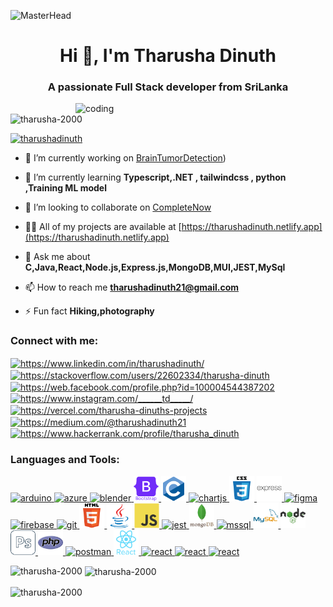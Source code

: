 ![MasterHead](https://static.toiimg.com/thumb/width-1000,height-550,imgsize-4784574,msid-103049311/103049311.jpg)
<h1 align="center">Hi 👋, I'm Tharusha Dinuth</h1>
<h3 align="center">A passionate Full Stack developer from SriLanka</h3>
<img  align="right" alt ="coding" width="400" src="https://cdn.dribbble.com/users/1162077/screenshots/3848914/programmer.gif" >

<p align="left"> <img src="https://komarev.com/ghpvc/?username=tharusha-2000&label=Profile%20views&color=0e75b6&style=flat" alt="tharusha-2000" /> </p>


<p align="left">
    <a href="https://www.linkedin.com/in/tharushadinuth/" target="blank">
      <img src="https://img.shields.io/badge/LinkedIn-%230077B5.svg?&style=for-the-badge&logo=linkedin&logoColor=white" alt="tharushadinuth" />
    </a>
  </p>

- 🔭 I’m currently working on [BrainTumorDetection](https://github.com/Tharusha-2000/BrainTumorDetection.git))

- 🌱 I’m currently learning **Typescript,.NET , tailwindcss , python ,Training ML model**

- 👯 I’m looking to collaborate on [CompleteNow](https://github.com/DilshanPathegamage123/CompeteNow-FrontEnd.git)

- 👨‍💻 All of my projects are available at [https://tharushadinuth.netlify.app](https://tharushadinuth.netlify.app)

- 💬 Ask me about **C,Java,React,Node.js,Express.js,MongoDB,MUI,JEST,MySql**

- 📫 How to reach me **tharushadinuth21@gmail.com**

- ⚡ Fun fact **Hiking,photography**

<h3 align="left">Connect with me:</h3>
<p align="left">
<a href="https://www.linkedin.com/in/tharushadinuth/" target="blank"><img align="center" src="https://raw.githubusercontent.com/rahuldkjain/github-profile-readme-generator/master/src/images/icons/Social/linked-in-alt.svg" alt="https://www.linkedin.com/in/tharushadinuth/" height="30" width="40" /></a>
<a href="https://stackoverflow.com/users/22602334/tharusha-dinuth" target="blank"><img align="center" src="https://raw.githubusercontent.com/rahuldkjain/github-profile-readme-generator/master/src/images/icons/Social/stack-overflow.svg" alt="https://stackoverflow.com/users/22602334/tharusha-dinuth" height="30" width="40" /></a>
<a href="https://web.facebook.com/profile.php?id=100004544387202" target="blank"><img align="center" src="https://raw.githubusercontent.com/rahuldkjain/github-profile-readme-generator/master/src/images/icons/Social/facebook.svg" alt="https://web.facebook.com/profile.php?id=100004544387202" height="30" width="40" /></a>
<a href="https://www.instagram.com/______td_____/" target="blank"><img align="center" src="https://raw.githubusercontent.com/rahuldkjain/github-profile-readme-generator/master/src/images/icons/Social/instagram.svg" alt="https://www.instagram.com/______td_____/" height="30" width="40" /></a>
<a href="https://vercel.com/tharusha-dinuths-projects" target="blank"><img align="center" src="https://firebasestorage.googleapis.com/v0/b/protofilo-fe6a9.appspot.com/o/Personaldetails%2FVercel%20Logo.png?alt=media&token=e77598dc-79e2-4833-ba9b-b92dcdc653e6" alt="https://vercel.com/tharusha-dinuths-projects" height="30" width="40" /></a>
<a href="https://medium.com/@tharushadinuth21" target="blank"><img align="center" src="https://raw.githubusercontent.com/rahuldkjain/github-profile-readme-generator/master/src/images/icons/Social/medium.svg" alt="https://medium.com/@tharushadinuth21" height="30" width="40" /></a>
<a href="https://www.hackerrank.com/profile/tharusha_dinuth" target="blank"><img align="center" src="https://raw.githubusercontent.com/rahuldkjain/github-profile-readme-generator/master/src/images/icons/Social/hackerrank.svg" alt="https://www.hackerrank.com/profile/tharusha_dinuth" height="30" width="40" /></a>
</p>

<h3 align="left">Languages and Tools:</h3>
<p align="left"> <a href="https://www.arduino.cc/" target="_blank" rel="noreferrer"> <img src="https://cdn.worldvectorlogo.com/logos/arduino-1.svg" alt="arduino" width="40" height="40"/> </a> <a href="https://azure.microsoft.com/en-in/" target="_blank" rel="noreferrer"> <img src="https://www.vectorlogo.zone/logos/microsoft_azure/microsoft_azure-icon.svg" alt="azure" width="40" height="40"/> </a> <a href="https://www.blender.org/" target="_blank" rel="noreferrer"> <img src="https://download.blender.org/branding/community/blender_community_badge_white.svg" alt="blender" width="40" height="40"/> </a> <a href="https://getbootstrap.com" target="_blank" rel="noreferrer"> <img src="https://raw.githubusercontent.com/devicons/devicon/master/icons/bootstrap/bootstrap-plain-wordmark.svg" alt="bootstrap" width="40" height="40"/> </a> <a href="https://www.cprogramming.com/" target="_blank" rel="noreferrer"> <img src="https://raw.githubusercontent.com/devicons/devicon/master/icons/c/c-original.svg" alt="c" width="40" height="40"/> </a> <a href="https://www.chartjs.org" target="_blank" rel="noreferrer"> <img src="https://www.chartjs.org/media/logo-title.svg" alt="chartjs" width="40" height="40"/> </a> <a href="https://www.w3schools.com/css/" target="_blank" rel="noreferrer"> <img src="https://raw.githubusercontent.com/devicons/devicon/master/icons/css3/css3-original-wordmark.svg" alt="css3" width="40" height="40"/> </a> <a href="https://expressjs.com" target="_blank" rel="noreferrer"> <img src="https://raw.githubusercontent.com/devicons/devicon/master/icons/express/express-original-wordmark.svg" alt="express" width="40" height="40"/> </a> <a href="https://www.figma.com/" target="_blank" rel="noreferrer"> <img src="https://www.vectorlogo.zone/logos/figma/figma-icon.svg" alt="figma" width="40" height="40"/> </a> <a href="https://firebase.google.com/" target="_blank" rel="noreferrer"> <img src="https://www.vectorlogo.zone/logos/firebase/firebase-icon.svg" alt="firebase" width="40" height="40"/> </a> <a href="https://git-scm.com/" target="_blank" rel="noreferrer"> <img src="https://www.vectorlogo.zone/logos/git-scm/git-scm-icon.svg" alt="git" width="40" height="40"/> </a> <a href="https://www.w3.org/html/" target="_blank" rel="noreferrer"> <img src="https://raw.githubusercontent.com/devicons/devicon/master/icons/html5/html5-original-wordmark.svg" alt="html5" width="40" height="40"/> </a> <a href="https://www.java.com" target="_blank" rel="noreferrer"> <img src="https://raw.githubusercontent.com/devicons/devicon/master/icons/java/java-original.svg" alt="java" width="40" height="40"/> </a> <a href="https://developer.mozilla.org/en-US/docs/Web/JavaScript" target="_blank" rel="noreferrer"> <img src="https://raw.githubusercontent.com/devicons/devicon/master/icons/javascript/javascript-original.svg" alt="javascript" width="40" height="40"/> </a> <a href="https://jestjs.io" target="_blank" rel="noreferrer"> <img src="https://www.vectorlogo.zone/logos/jestjsio/jestjsio-icon.svg" alt="jest" width="40" height="40"/> </a> <a href="https://www.mongodb.com/" target="_blank" rel="noreferrer"> <img src="https://raw.githubusercontent.com/devicons/devicon/master/icons/mongodb/mongodb-original-wordmark.svg" alt="mongodb" width="40" height="40"/> </a> <a href="https://www.microsoft.com/en-us/sql-server" target="_blank" rel="noreferrer"> <img src="https://www.svgrepo.com/show/303229/microsoft-sql-server-logo.svg" alt="mssql" width="40" height="40"/> </a> <a href="https://www.mysql.com/" target="_blank" rel="noreferrer"> <img src="https://raw.githubusercontent.com/devicons/devicon/master/icons/mysql/mysql-original-wordmark.svg" alt="mysql" width="40" height="40"/> </a> <a href="https://nodejs.org" target="_blank" rel="noreferrer"> <img src="https://raw.githubusercontent.com/devicons/devicon/master/icons/nodejs/nodejs-original-wordmark.svg" alt="nodejs" width="40" height="40"/> </a> <a href="https://www.photoshop.com/en" target="_blank" rel="noreferrer"> <img src="https://raw.githubusercontent.com/devicons/devicon/master/icons/photoshop/photoshop-line.svg" alt="photoshop" width="40" height="40"/> </a> <a href="https://www.php.net" target="_blank" rel="noreferrer"> <img src="https://raw.githubusercontent.com/devicons/devicon/master/icons/php/php-original.svg" alt="php" width="40" height="40"/> </a> <a href="https://postman.com" target="_blank" rel="noreferrer"> <img src="https://www.vectorlogo.zone/logos/getpostman/getpostman-icon.svg" alt="postman" width="40" height="40"/> </a> <a href="https://reactjs.org/" target="_blank" rel="noreferrer"> <img src="https://raw.githubusercontent.com/devicons/devicon/master/icons/react/react-original-wordmark.svg" alt="react" width="40" height="40"/> </a> <a href="https://banner2.cleanpng.com/20180715/uwc/aavfu94gq.webp" target="_blank" rel="noreferrer"> <img src="https://banner2.cleanpng.com/20180715/uwc/aavfu94gq.webp" alt="react" width="40" height="40"/> </a> 
<a href="[https://images.app.goo.gl/yCX9LMBDiyXhG76X9](https://media.wired.com/photos/5927105acfe0d93c474323d7/master/pass/google-tensor-flow-logo-black-S.jpg)" target="_blank" rel="noreferrer"> <img src="https://media.wired.com/photos/5927105acfe0d93c474323d7/master/pass/google-tensor-flow-logo-black-S.jpg" alt="react" width="40" height="40"/> </a> 
<a href="https://datascientest.com/en/files/2023/11/framework-flask.webp" target="_blank" rel="noreferrer"> <img src="https://datascientest.com/en/files/2023/11/framework-flask.webp" alt="react" width="40" height="40"/> </a>    
</p>

<p><img align="left" src="https://github-readme-stats.vercel.app/api/top-langs?username=tharusha-2000&show_icons=true&locale=en&layout=compact" alt="tharusha-2000" /></p>

<p>&nbsp;<img align="center" src="https://github-readme-stats.vercel.app/api?username=tharusha-2000&show_icons=true&locale=en" alt="tharusha-2000" /></p>

<p><img align="center" src="https://github-readme-streak-stats.herokuapp.com/?user=tharusha-2000&" alt="tharusha-2000" /></p>

